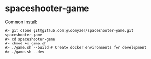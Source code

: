 # spaceshooter-game

Common install:
```
#> git clone git@github.com:gloomyzen/spaceshooter-game.git spaceshooter-game 
#> cd spaceshooter-game
#> chmod +x game.sh
#> ./game.sh --build # Create docker environments for development
#> ./game.sh --dev 
```

